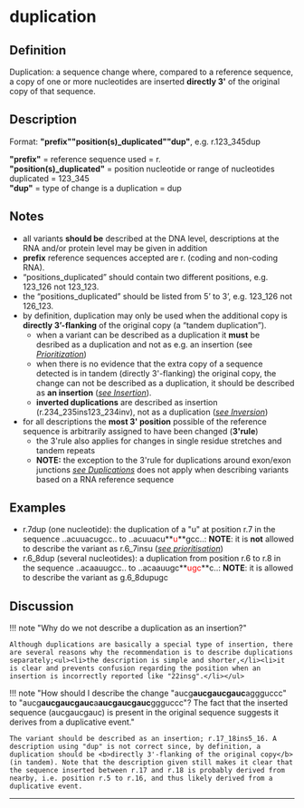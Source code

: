 # duplication

## Definition

Duplication: a sequence change where, compared to a reference sequence, a copy of one or more nucleotides are inserted <b>directly 3'</b> of the original copy of that sequence.

## Description

Format:   **"prefix""position(s)\_duplicated""dup"**,  e.g. r.123\_345dup

**"prefix"**  =  reference sequence used  =  r.<br>
**"position(s)\_duplicated"**  =  position nucleotide or range of nucleotides duplicated  =  123\_345<br>
**"dup"**  =  type of change is a duplication  =  dup

## Notes

* all variants **should be** described at the DNA level, descriptions at the RNA and/or protein level may be given in addition
* **prefix** reference sequences accepted are r. (coding and non-coding RNA).
* “positions_duplicated” should contain two different positions, e.g. 123_126 not 123_123.
* the “positions_duplicated” should be listed from 5’ to 3’, e.g. 123_126 not 126_123.
* by definition, duplication may only be used when the additional copy is **directly 3’-flanking** of the original copy (a “tandem duplication”).
    * when a variant can be described as a duplication it **must** be desribed as a duplication and not as e.g. an insertion (see [_Prioritization_](/recommendations/general/))
    * when there is no evidence that the extra copy of a sequence detected is in tandem (directly 3'-flanking) the original copy, the change can not be described as a duplication, it should be described as **an insertion** ([_see Insertion_](/recommendations/RNA/variant/insertion/)).
    * **inverted duplications** are described as insertion (r.234\_235ins123\_234inv), not as a duplication ([_see Inversion_](/recommendations/RNA/variant/inversion))
* for all descriptions the **most 3' position** possible of the reference sequence is arbitrarily assigned to have been changed (**3'rule**)
    * the 3'rule also applies for changes in single residue stretches and tandem repeats
    * **NOTE:** the exception to the 3'rule for duplications around exon/exon junctions  [_see Duplications_](/recommendations/DNA/variant/duplication/) does not apply when describing variants based on a RNA reference sequence
## Examples

* r.7dup (one nucleotide): the duplication of a "u" at position r.7 in the sequence ..acuuacugcc.. to ..acuuacu**<font color="red">u</font>**gcc..: **NOTE**: it is **not** allowed to describe the variant as r.6\_7insu ([_see prioritisation_](/recommendations/general/))
* r.6\_8dup (several nucleotides): a duplication from position r.6 to r.8 in the sequence ..acaauugcc.. to ..acaauugc**<font color="red">ugc</font>**c..: **NOTE**: it is allowed to describe the variant as g.6_8dupugc
## Discussion

!!! note "Why do we not describe a duplication as an insertion?"

    Although duplications are basically a special type of insertion, there are several reasons why the recommendation is to describe duplications separately;<ul><li>the description is simple and shorter,</li><li>it is clear and prevents confusion regarding the position when an insertion is incorrectly reported like "22insg".</li></ul>

!!! note "How should I describe the change "aucg<b>aucgaucgauc</b>aggguccc" to "aucg<b>aucgaucgauc</b>a<b>aucgaucgauc</b>ggguccc"?  The fact that the inserted sequence (aucgaucgauc) is present in the original sequence suggests it derives from a duplicative event."

    The variant should be described as an insertion; r.17_18ins5_16. A description using "dup" is not correct since, by definition, a duplication should be <b>directly 3'-flanking of the original copy</b> (in tandem). Note that the description given still makes it clear that the sequence inserted between r.17 and r.18 is probably derived from nearby, i.e. position r.5 to r.16, and thus likely derived from a duplicative event.
---